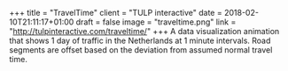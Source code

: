 +++
title = "TravelTime"
client = "TULP interactive"
date = 2018-02-10T21:11:17+01:00
draft = false
image = "traveltime.png"
link = "http://tulpinteractive.com/traveltime/"
+++
A data visualization animation that shows 1 day of traffic in the Netherlands at 1 minute intervals. Road segments are offset based on the deviation from assumed normal travel time.